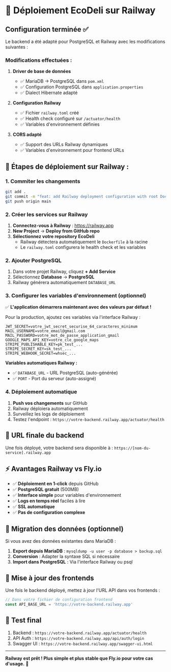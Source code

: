 # 🚂 Déploiement EcoDeli sur Railway

## Configuration terminée ✅

Le backend a été adapté pour PostgreSQL et Railway avec les modifications suivantes :

### Modifications effectuées :

1. **Driver de base de données**
   - ✅ MariaDB → PostgreSQL dans `pom.xml`
   - ✅ Configuration PostgreSQL dans `application.properties`
   - ✅ Dialect Hibernate adapté

2. **Configuration Railway**
   - ✅ Fichier `railway.toml` créé
   - ✅ Health check configuré sur `/actuator/health`
   - ✅ Variables d'environnement définies

3. **CORS adapté**
   - ✅ Support des URLs Railway dynamiques
   - ✅ Variables d'environnement pour frontend URLs

## 🚀 Étapes de déploiement sur Railway :

### 1. Commiter les changements
```bash
git add .
git commit -m "feat: add Railway deployment configuration with root Dockerfile"
git push origin main
```

### 2. Créer les services sur Railway

1. **Connectez-vous à Railway** : https://railway.app
2. **New Project** → **Deploy from GitHub repo**
3. **Sélectionnez votre repository EcoDeli**
   - Railway détectera automatiquement le `Dockerfile` à la racine
   - Le `railway.toml` configurera le health check et les variables

### 2. Ajouter PostgreSQL

1. Dans votre projet Railway, cliquez **+ Add Service**
2. Sélectionnez **Database** → **PostgreSQL**
3. Railway générera automatiquement `DATABASE_URL`

### 3. Configurer les variables d'environnement (optionnel)

✅ **L'application démarrera maintenant avec des valeurs par défaut !**

Pour la production, ajoutez ces variables via l'interface Railway :

```
JWT_SECRET=votre_jwt_secret_securise_64_caracteres_minimum
MAIL_USERNAME=votre_email@gmail.com
MAIL_PASSWORD=votre_mot_de_passe_application_gmail
GOOGLE_MAPS_API_KEY=votre_cle_google_maps
STRIPE_PUBLISHABLE_KEY=pk_test_...
STRIPE_SECRET_KEY=sk_test_...
STRIPE_WEBHOOK_SECRET=whsec_...
```

**Variables automatiques Railway :**
- ✅ `DATABASE_URL` - URL PostgreSQL (auto-générée)
- ✅ `PORT` - Port du serveur (auto-assigné)

### 4. Déploiement automatique

1. **Push vos changements** sur GitHub
2. Railway déploiera automatiquement
3. Surveillez les logs de déploiement
4. Testez l'endpoint : `https://votre-backend.railway.app/actuator/health`

## 🔧 URL finale du backend

Une fois déployé, votre backend sera disponible à :
`https://[nom-du-service].railway.app`

## ⚡ Avantages Railway vs Fly.io

- ✅ **Déploiement en 1-click** depuis GitHub
- ✅ **PostgreSQL gratuit** (500MB)
- ✅ **Interface simple** pour variables d'environnement
- ✅ **Logs en temps réel** faciles à lire
- ✅ **SSL automatique**
- ✅ **Pas de configuration complexe**

## 🔄 Migration des données (optionnel)

Si vous avez des données existantes dans MariaDB :

1. **Export depuis MariaDB** : `mysqldump -u user -p database > backup.sql`
2. **Conversion** : Adapter la syntaxe SQL si nécessaire
3. **Import dans PostgreSQL** : Via l'interface Railway ou psql

## 📱 Mise à jour des frontends

Une fois le backend déployé, mettez à jour l'URL API dans vos frontends :

```javascript
// Dans votre fichier de configuration frontend
const API_BASE_URL = 'https://votre-backend.railway.app'
```

## 🎯 Test final

1. Backend : `https://votre-backend.railway.app/actuator/health`
2. API Auth : `https://votre-backend.railway.app/api/auth/login`
3. Swagger UI : `https://votre-backend.railway.app/swagger-ui.html`

---

**Railway est prêt ! Plus simple et plus stable que Fly.io pour votre cas d'usage.** 🎉

